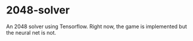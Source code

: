# 2048-solver
An 2048 solver using Tensorflow. Right now, the game is implemented but the neural net is not.
